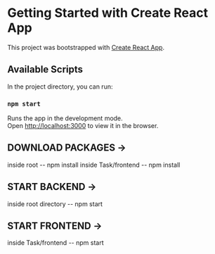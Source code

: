 # Getting Started with Create React App

This project was bootstrapped with [Create React App](https://github.com/facebook/create-react-app).

## Available Scripts

In the project directory, you can run:

### `npm start`

Runs the app in the development mode.\
Open [http://localhost:3000](http://localhost:3000) to view it in the browser.

## DOWNLOAD PACKAGES ->
inside root -- npm install
inside Task/frontend -- npm install

## START BACKEND  -> 
inside root directory -- npm start
## START FRONTEND ->
inside Task/frontend -- npm start